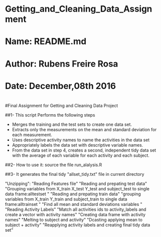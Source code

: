 # #######################################
# Getting_and_Cleaning_Data_Assignment
# Name: README.md
# Author: Rubens Freire Rosa
# Date: December,08th 2016
# #######################################

#Final Assignment for Getting and Cleaning Data Project 

##1- This script Performs the following steps 

- Merges the training and the test sets to create one data set.
- Extracts only the measurements on the mean and standard deviation for each measurement.
- Uses descriptive activity names to name the activities in the data set
- Appropriately labels the data set with descriptive variable names.
- From the data set in step 4, creates a second, independent tidy data set with the average of each variable for each activity and each subject.

##2- How to use it: source the file run_alalysis.R

##3- It generates the final tidy "allset_tidy.txt" file in current directory

"Unzipping": 
"Reading Features file"
"Reading and prepating test data"
"Grouping variables from X_train X_test Y_test and subject_test to single data frame:alltestset "
"Reading and prepating train data"
"grouping variables from X_train Y_train and subject_train to single data frame:alltrainset "
"Find all mean and standard deviations variables "
"Reading Activity Labels"
"Match all activities ids to activity_labels and create a vector with activity names"
"Creating data frame with activity names"
"Melting to subject and activity"
"Dcasting applying mean to subject + activity"
"Reapplying activity labels and creating final tidy data set"

